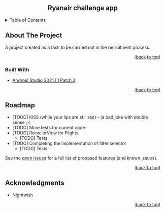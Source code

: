 <h2 align="center">Ryanair challenge app</h2>

<!-- TABLE OF CONTENTS -->
<details>
  <summary>Table of Contents</summary>
  <ol>
    <li>
      <a href="#about-the-project">About The Project</a>
      <ul>
        <li><a href="#built-with">Built With</a></li>
      </ul>
    </li>
    <li><a href="#roadmap">Roadmap</a></li>
    <li><a href="#acknowledgments">Acknowledgments</a></li>
  </ol>
</details>

<!-- ABOUT THE PROJECT -->
## About The Project
A project created as a task to be carried out in the recruitment process.
<p align="right">(<a href="#top">back to top</a>)</p>

### Built With

* [Android Studio 2021.1.1 Patch 2](https://developer.android.com/studio)

<p align="right">(<a href="#top">back to top</a>)</p>

<!-- ROADMAP -->
## Roadmap

- [TODO] KISS (while your lips are still red) - (a bad joke with double sense ;-)
- [TODO] More tests for current code
- [TODO] RecyclerView for Flights
    - [TODO] Tests
- [TODO] Completing the implementation of filter selector
    - [TODO] Tests

See the [open issues](https://github.com/github_username/repo_name/issues) for a full list of proposed features (and known issues).

<p align="right">(<a href="#top">back to top</a>)</p>

<!-- ACKNOWLEDGMENTS -->
## Acknowledgments

* [Nightwish](https://www.youtube.com/watch?v=5V7PKv493Ic)

<p align="right">(<a href="#top">back to top</a>)</p>